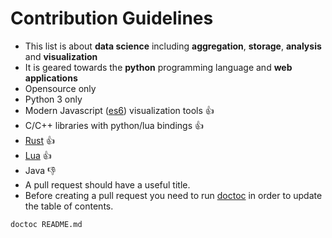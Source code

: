 # Contribution Guidelines

* This list is about **data science** including **aggregation**, **storage**, **analysis** and **visualization**
* It is geared towards the **python** programming language and **web applications**
* Opensource only
* Python 3 only
* Modern Javascript ([es6](https://github.com/lukehoban/es6features)) visualization tools :thumbsup:
* C/C++ libraries with python/lua bindings :thumbsup:
* [Rust](https://www.rust-lang.org/) :thumbsup:
* [Lua](https://www.lua.org/) :thumbsup:
* Java :thumbsdown:
* A pull request should have a useful title.
* Before creating a pull request you need to run [doctoc](https://github.com/thlorenz/doctoc) in order to update the table of contents.
```
doctoc README.md
```
